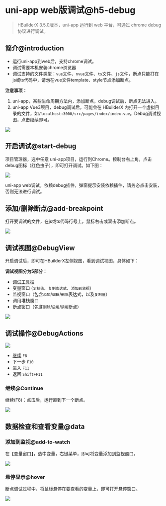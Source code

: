 # uni-app web版调试@h5-debug

> HBuilderX 3.5.0版本，uni-app 运行到 web 平台，可通过 chrome debug 协议进行调试。

## 简介@introduction

- 运行uni-app到web后，支持chrome调试。
- 调试需要本机安装chrome浏览器
- 调试支持的文件类型：`vue`文件、`nvue`文件、`ts`文件、`js`文件，断点只能打在js或ts代码中，请勿在vue文件template、style节点添加断点。

**注意事项：**
1. uni-app，某些生命周期方法内，添加断点，debug调试后，断点无法进入。
2. uni-app Vue3项目，debug调试后，可能会在 HBuilderX 内打开一个虚拟目录的文件，如`/localhost:3000/src/pages/index/index.vue`。Debug调试视图，点击继续即可。

![](https://hx.dcloud.net.cn/static/snapshots/app/h5-debug/overview.png)

## 开启调试@start-debug

项目管理器，选中任意 uni-app项目，运行到Chrome。控制台右上角，点击debug图标（红色虫子），即可打开调试。如下图：

![](https://hx.dcloud.net.cn/static/snapshots/app/h5-debug/open-debug.png)

uni-app web调试，依赖debug插件，弹窗提示安装依赖插件，请务必点击安装，否则无法进行调试。

## 添加/删除断点@add-breakpoint

打开要调试的文件，在js或ts代码行号上，鼠标右击或双击添加断点。

![](https://hx.dcloud.net.cn/static/snapshots/app/h5-debug/add_breakpoint.png)

## 调试视图@DebugView

开启调试后，即可在HBuilderX左侧视图，看到调试视图，具体如下：

**调试视图分为5部分：**
- [调试工具栏](#DebugActions)
- 变量窗口 (`复制值`、`复制表达式`、`添加到监视`)
- 监视窗口（包含`添加`/`编辑`/`删除`表达式，以及`复制值`）
- 调用堆栈窗口
- 断点窗口（包含`删除`/`启用`/`禁用`断点）

![](https://hx.dcloud.net.cn/static/snapshots/app/h5-debug/debug_view.png)

## 调试操作@DebugActions

![](https://hx.dcloud.net.cn/static/snapshots/app/h5-debug/debug_toolbar.png)

- [继续](#Continue) `F8`
- 下一步 `F10`
- 进入 `F11`
- 返回 `Shift+F11`

### 继续@Continue

继续(F8)：点击后，运行直到下一个断点。

![](https://hx.dcloud.net.cn/static/snapshots/app/h5-debug/continue.png)

## 数据检查和查看变量@data

### 添加到监视@add-to-watch

在【变量窗口】，选中变量，右键菜单，即可将变量添加到监视窗口。

![](https://hx.dcloud.net.cn/static/snapshots/app/h5-debug/add_to_monitor.png)

### 悬停显示@hover

断点调试过程中，将鼠标悬停在要查看的变量上，即可打开悬停窗口。

![](https://hx.dcloud.net.cn/static/snapshots/app/h5-debug/hovering_window.png)
